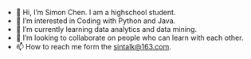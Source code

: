 - 👋 Hi, I’m Simon Chen. I am a highschool student.
- 👀 I’m interested in Coding with Python and Java.
- 🌱 I’m currently learning data analytics and data mining.
- 💞️ I’m looking to collaborate on people who can learn with each other.
- 📫 How to reach me form the sintalk@163.com.

<!---
signtalk/signtalk is a ✨ special ✨ repository because its `README.md` (this file) appears on your GitHub profile.
You can click the Preview link to take a look at your changes.
--->

